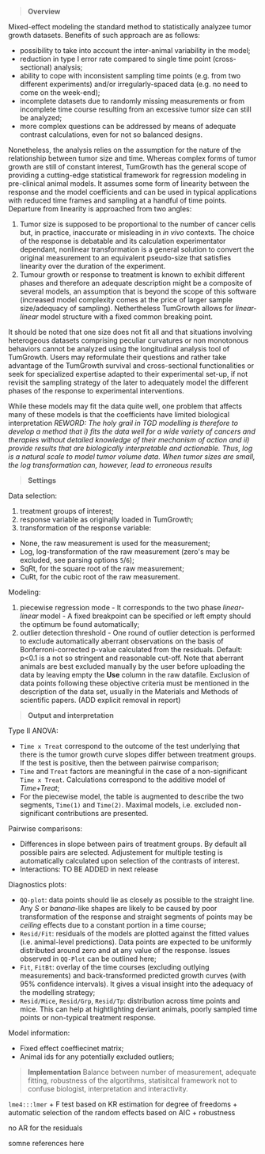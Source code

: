 
> **Overview**


Mixed-effect modeling the standard method to statistically analyzee tumor growth 
datasets. Benefits of such approach are as follows:

- possibility to take into account the inter-animal variability in the model;
- reduction in type I error rate compared to single time point (cross-sectional) 
analysis;
- ability to cope with inconsistent sampling time points (e.g. from two 
different experiments) and/or irregularly-spaced data (e.g. no need to come on 
the week-end);
- incomplete datasets due to randomly missing measurements or from incomplete 
time course resulting from an excessive tumor size can still be analyzed;
- more complex questions can be addressed by means of adequate contrast 
calculations, even for not so balanced designs.

Nonetheless, the analysis relies on the assumption for the nature of the 
relationship between tumor size and time. Whereas complex forms of tumor growth 
are still of constant interest, <tumcode>TumGrowth</tumcode> has the general scope of providing a 
cutting-edge statistical framework for regression modeling in pre-clinical 
animal models. It assumes some form of linearity between the response and the 
model coefficients and can be used in typical applications with reduced time 
frames and sampling at a handful of time points. Departure from linearity is approached from two angles:

1. Tumor size is supposed to be proportional to the number of cancer cells but, in 
practice, inaccurate or misleading  in *in vivo* contexts. The choice of the 
response is debatable and its calculation experimentator dependant, nonlinear 
transformation is a general solution to convert the original measurement to an 
equivalent pseudo-size that satisfies linearity over the duration of the 
experiment.
2. Tumour growth or response to treatment is known to exhibit different phases 
and therefore an adequate description might be a composite of several models, an assumption that is beyond the scope of this software (increased model complexity 
comes at the price of larger sample size/adequacy of sampling). Nethertheless  <tumcode>TumGrowth</tumcode> allows for *linear-linear* model 
structure with a fixed common breaking point.

It should be noted that one size does not fit all and that situations involving heterogeous 
datasets comprising peculiar curvatures or non monotonous behaviors cannot be analyzed using the longitudinal analysis tool of <tumcode>TumGrowth</tumcode>.
Users may reformulate their questions and rather take advantage of the 
<tumcode>TumGrowth</tumcode> survival and cross-sectional functionalities or 
seek for specialized expertise adapted to their experimental set-up, if not 
revisit the sampling strategy of the later to adequately model the different 
phases of the response to experimental interventions.

While these models may fit the data quite well, one problem that affects many of these models 
is that the coefficients have limited biological interpretation 
*REWORD: The holy grail in TGD modelling is therefore to develop a method that i) fits 
the data well for a wide variety of cancers and therapies without detailed 
knowledge of their mechanism of action and ii) provide results that are 
biologically interpretable and actionable.
Thus, log is a natural scale to model tumor volume data. When tumor sizes are 
small, the log transformation can, however, lead to erroneous results*
 

> **Settings**

Data selection:

1. treatment groups of interest;
2. response variable as originally loaded in <tumcode>TumGrowth</tumcode>;
3. transformation of the response variable: 
 * None, the raw measurement is used for the measurement;
 * Log, log-transformation of the raw measurement (zero's may be excluded, see 
parsing options `5`/`6`);
 * SqRt, for the square root of the raw measurement;
 * CuRt, for the cubic root of the raw measurement.

Modeling:

1. piecewise regression mode - It corresponds to the two phase *linear-linear* 
model - A fixed breakpoint can be specified or left empty should the optimum be 
found automatically; 
2. outlier detection threshold - One round of outlier detection is performed to 
exclude automatically aberrant observations on the basis of 
Bonferroni-corrected p-value calculated from the residuals. <excode>Default: 
p<0.1</excode> is a not so stringent and reasonable cut-off. Note that aberrant 
animals are best excluded manually by the user before uploading the data by 
leaving empty the **Use** column in the raw datafile. Exclusion of data points following these objective criteria must be mentioned in the description of the data set, usually in the Materials and Methods of scientific papers.
(ADD explicit removal in report)

> **Output and interpretation**

Type II ANOVA:
 * `Time x Treat` correspond to the outcome of the test underlying that there is 
the tumor growth curve slopes differ between treatment groups. If the test is 
positive, then the between  pairwise comparison; 
 * `Time` and `Treat` factors are meaningful in the case of a non-significant 
``Time x Treat``. Calculations correspond to the additive model of 
*Time+Treat*; 
 * For the piecewise model, the table is augmented to describe the two segments, 
`Time(1)` and `Time(2)`. Maximal models, i.e. excluded non-significant 
contributions are presented. 

Pairwise comparisons:
 * Differences in slope between pairs of treatment groups. By default all 
possible pairs are selected. Adjustement for multiple testing is automatically calculated upon selection of the contrasts of interest.
 * Interactions: TO BE ADDED in next release

Diagnostics plots:
 * `QQ-plot`: data points should lie as closely as possible to the straight line. 
Any *S* or *banana*-like shapes are likely to be caused by poor transformation 
of the response and straight segments of points may be *ceiling* effects due to 
a constant portion in a time course;
 * `Resid/Fit`: residuals of the models are plotted against the fitted values 
(i.e. animal-level predictions). Data points are expected to be uniformly 
distributed around zero and at any value of the response. Issues observed in 
`QQ-Plot` can be outlined here;
 * `Fit`, `FitBt`: overlay of the time courses (excluding outlying measurements) and 
back-transformed predicted growth curves (with 95% confidence intervals). It 
gives a visual insight into the adequacy of the modelling strategy;
 * `Resid/Mice`, `Resid/Grp`, `Resid/Tp`: distribution across time points and 
mice. This can help at hightlighting deviant animals, poorly sampled time points 
or non-typical treatment response.


Model information:
 * Fixed effect coeffiecinet matrix;
 * Animal ids for any potentially excluded outliers;


> **Implementation**
Balance between number of measurement, adequate fitting, robustness of the 
algortihms, statisitcal framework not to confuse biologist, interpretation and 
interactivity.

`lme4:::lmer` + F test based on KR estimation for degree of freedoms + automatic 
selection of the random effects based on AIC + robustness

no AR for the residuals


somne references here


